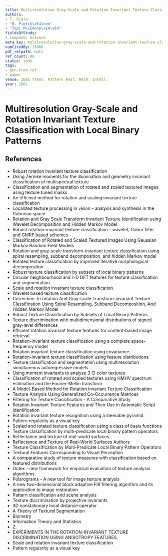 ```yaml
---
title: Multiresolution Gray-Scale and Rotation Invariant Texture Classification with Local Binary Patterns
authors:
- T. Ojala
- "M. Pietik\xE4inen"
- "Topi M\xE4enp\xE4\xE4"
fieldsOfStudy:
- Computer Science
meta_key: multiresolution-gray-scale-and-rotation-invariant-texture-classification-with-local-binary-patterns
numCitedBy: 13066
pdf_relpath: null
ref_count: 96
status: todo
tags:
- gen-from-ref
- paper
venue: IEEE Trans. Pattern Anal. Mach. Intell.
year: 2002
---
```


# Multiresolution Gray-Scale and Rotation Invariant Texture Classification with Local Binary Patterns

## References

- Robust rotation invariant texture classification
- Using Zernike moments for the illumination and geometry invariant classification of multispectral texture
- Classification and segmentation of rotated and scaled textured images using texture tuned masks
- An efficient method for rotation and scaling invariant texture classification
- Localized texture processing in vision - analysis and synthesis in the Gaborian space
- Rotation and Gray Scale Transform Invariant Texture Identification using Wavelet Decomposition and Hidden Markov Model
- Robust rotation-invariant texture classification - wavelet, Gabor filter and GMRF based schemes
- Classification of Rotated and Scaled Textured Images Using Gaussian Markov Random Field Models
- Rotation and gray-scale transform-invariant texture classification using spiral resampling, subband decomposition, and hidden Markov model
- Rotated texture classification by improved iterative morphological decomposition
- Robust texture classification by subsets of local binary patterns
- Circular neighbourhood and 1-D DFT features for texture classification and segmentation
- Scale and rotation invariant texture classification
- Wavelet based texture classification
- Correction To rotation And Gray-scale Transform-invariant Texture Classification Using Spiral Resampling, Subband Decomposition, And Hidden Markov Model
- Robust Texture Classification by Subsets of Local Binary Patterns
- Texture discrimination with multidimensional distributions of signed gray-level differences
- Efficient rotation invariant texture features for content-based image retrieval
- Rotation-invariant texture classification using a complete space-frequency model
- Rotation invariant texture classification using covariance
- Rotation-invariant texture classification using feature distributions
- Texture classification and segmentation using multiresolution simultaneous autoregressive models
- Using moment invariants to analyze 3-D color textures
- Classification of rotated and scaled textures using HMHV spectrum estimation and the Fourier-Mellin transform
- A Model-Based Method for Rotation Invariant Texture Classification
- Texture Analysis Using Generalized Co-Occurrence Matrices
- Filtering for Texture Classification - A Comparative Study
- Rotation Invariant Texture Features and Their Use in Automatic Script Identification
- Rotation invariant texture recognition using a steerable pyramid
- Pattern regularity as a visual key
- Scaled and rotated texture classification using a class of basis functions
- Texture classification by multi-predicate local binary pattern operators
- Reflectance and texture of real-world surfaces
- Reflectance and Texture of Real-World Surfaces Authors
- Texture Classification by Multi-Predicate Local Binary Pattern Operators
- Textural Features Corresponding to Visual Perception
- A comparative study of texture measures with classification based on featured distributions
- Outex - new framework for empirical evaluation of texture analysis algorithms
- Polarograms - A new tool for image texture analysis
- A new two-dimensional block adaptive FIR filtering algorithm and its application to image restoration
- Pattern classification and scene analysis
- Texture discrimination by projective invariants
- 3D nonstationary local distance operator
- A Theory of Textural Segmentation
- Biometry
- Information Theory and Statistics
- Z.
- EXPERIMENTS IN THE ROTATION-INVARIANT TEXTURE DISCRIMINATION USING ANISOTROPY FEATURES.
- Scale and rotation invariant texture classification
- Pattern regularity as a visual key
